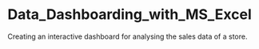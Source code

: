 # Data_Dashboarding_with_MS_Excel
Creating an interactive dashboard for analysing the sales data of a store.
